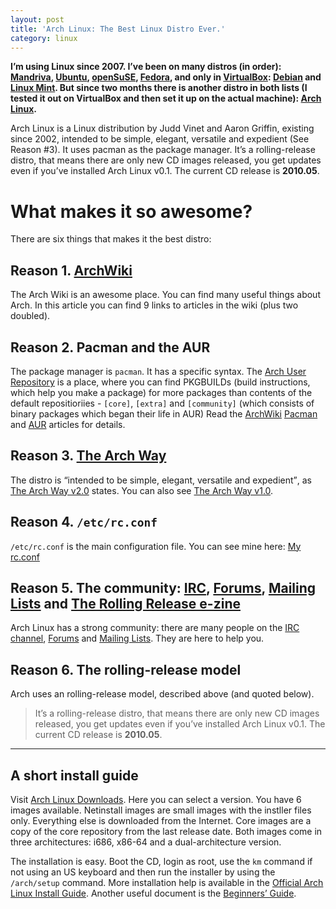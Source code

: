 ```yaml
---
layout: post
title: 'Arch Linux: The Best Linux Distro Ever.'
category: linux
---
```

**I&#8217;m using Linux since 2007. I&#8217;ve been on many distros (in order): [Mandriva][], [Ubuntu][], [openSuSE][], [Fedora][], and only in [VirtualBox][]: [Debian][] and [Linux Mint][]. But since two months there is another distro in both lists (I tested it out on VirtualBox and then set it up on the actual machine): [Arch Linux][].**

Arch Linux is a Linux distribution by Judd Vinet and Aaron Griffin, existing since 2002, intended to be simple, elegant, versatile and expedient (See Reason #3). It uses pacman as the package manager. It&#8217;s a rolling-release distro, that means there are only new CD images released, you get updates even if you&#8217;ve installed Arch Linux v0.1. The current CD release is **2010.05**.

# What makes it so awesome?
There are six things that makes it the best distro:

## Reason 1. [ArchWiki][]
The Arch Wiki is an awesome place. You can find many useful things about Arch. In this article you can find 9 links to articles in the wiki (plus two doubled).

## Reason 2. Pacman and the AUR
The package manager is `pacman`. It has a specific syntax. The [Arch User Repository][AUR] is a place, where you can find PKGBUILDs (build instructions, which help you make a package) for more packages than contents of the default repositioriies - `[core]`, `[extra]` and `[community]` (which consists of binary packages which began their life in AUR) Read the [ArchWiki][] [Pacman][] and [AUR][ArchWiki: AUR] articles for details.

## Reason 3. [The Arch Way][tawv2]
The distro is <q>intended to be simple, elegant, versatile and expedient</q>, as [The Arch Way v2.0][tawv2] states. You can also see [The Arch Way v1.0][tawv1].
## Reason 4. `/etc/rc.conf`
`/etc/rc.conf` is the main configuration file. You can see mine here: [My rc.conf][]

## Reason 5. The community: [IRC][], [Forums][], [Mailing Lists][MLs] and [The Rolling Release e-zine][]
Arch Linux has a strong community: there are many people on the [IRC channel][IRC], [Forums][] and [Mailing Lists][MLs]. They are here to help you.

## Reason 6. The rolling-release model
Arch uses an rolling-release model, described above (and quoted below).

> It&#8217;s a rolling-release distro, that means there are only new CD images released, you get updates even if you&#8217;ve installed Arch Linux v0.1. The current CD release is **2010.05**.

<hr>

## A short install guide
Visit [Arch Linux Downloads][]. Here you can select a version. You have 6 images available. Netinstall images are small images with the instller files only. Everything else is downloaded from the Internet. Core images are a copy of the core repository from the last release date. Both images come in three architectures: i686, x86-64 and a dual-architecture version.

The installation is easy. Boot the CD, login as root, use the `km` command if not using an US keyboard and then run the installer by using the `/arch/setup` command. More installation help is available in the [Official Arch Linux Install Guide][]. Another useful document is the [Beginners&#8217; Guide][beginners guide].

[Mandriva]:                          http://www2.mandriva.com/en/ "Mandriva"
[Ubuntu]:                            http://ubuntu.com "Ubuntu"
[openSuSE]:                          http://opensuse.org "openSuSE"
[Fedora]:                            http://fedoraproject.org "Fedora"
[VirtualBox]:                        http://virtualbox.org "VirtualBox"
[Debian]:                            http://debian.org "Debian"
[Linux Mint]:                        http://linuxmint.com "Linux Mint"
[Arch Linux]:                        http://archlinux.org "Arch Linux"
[ArchWiki]:                          https://wiki.archlinux.org/index.php/Main_Page "ArchWiki"
[Pacman]:                            https://wiki.archlinux.org/index.php/Pacman "Pacman"
[AUR]:                               http://aur.archlinux.org/ "AUR"
[ArchWiki: AUR]:                     https://wiki.archlinux.org/index.php/Arch_User_Repository "ArchWiki: Arch User Repository"
[my rc.conf]:                        http://kwpolska.co.cc/privpastebin/index.php?id=1297105122.9 "My rc.conf"
[IRC]:                               https://wiki.archlinux.org/index.php/IRC_Channel "IRC Channel"
[Forums]:                            https://bbs.archlinux.org "Forums"
[MLs]:                               http://mailman.archlinux.org/mailman/listinfo/ "Mailing Lists"
[The Rolling Release e-zine]:        http://rollingrelease.com/ "Rolling Release"
[tawv1]:                             https://wiki.archlinux.org/index.php/The_Arch_Way "The Arch Way"
[tawv2]:                             https://wiki.archlinux.org/index.php/The_Arch_Way_v2.0 "The Arch Way v2.0"
[The History of Arch Linux]:         https://wiki.archlinux.org/index.php/History_of_Arch_Linux "History of Arch linux"
[Arch Linux Downloads]:              http://www.archlinux.org/download/ "Arch Linux Downloads"
[Official Arch Linux Install Guide]: https://wiki.archlinux.org/index.php/Official_Arch_Linux_Install_Guide "Official Arch Linux Install Guide"
[beginners guide]:                   https://wiki.archlinux.org/index.php/Beginners%27_Guide "Beginners&#8217; Guide"
[contact]:                           http://kwpolska.co.cc/contact/ "Contact"
